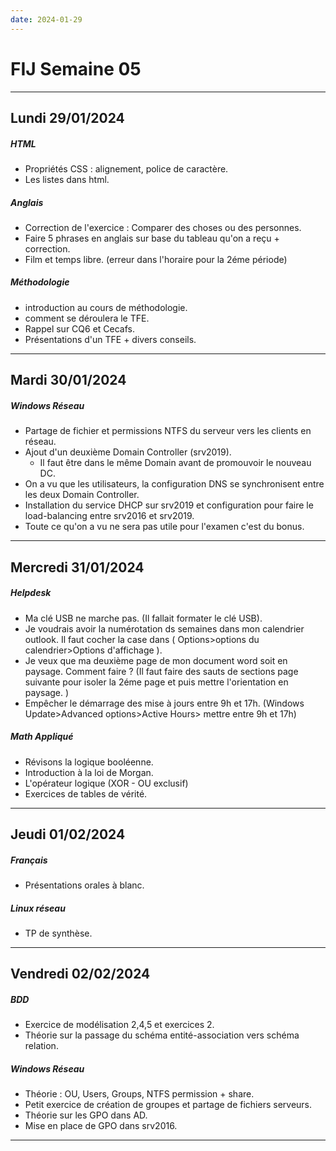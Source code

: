 ```yaml
---
date: 2024-01-29
---
```

# FIJ Semaine 05
---
## Lundi 29/01/2024
##### HTML
- Propriétés CSS : alignement, police de caractère.
- Les listes dans html.
##### Anglais
- Correction de l'exercice : Comparer des choses ou des personnes.
- Faire 5 phrases en anglais sur base du tableau qu'on a reçu + correction.
- Film et temps libre. (erreur dans l'horaire pour la 2éme période)
##### Méthodologie
- introduction au cours de méthodologie.
- comment se déroulera le TFE.
- Rappel sur CQ6 et Cecafs.
- Présentations d'un TFE + divers conseils.
---
## Mardi 30/01/2024
##### Windows Réseau
- Partage de fichier et permissions NTFS du serveur vers les clients en réseau.
- Ajout d'un deuxième Domain Controller (srv2019).
	- Il faut être dans le même Domain avant de promouvoir le nouveau DC.
- On a vu que les utilisateurs, la configuration DNS se synchronisent entre les deux Domain Controller.
- Installation du service DHCP sur srv2019 et configuration pour faire le load-balancing entre srv2016 et srv2019.
- Toute ce qu'on a vu ne sera pas utile pour l'examen c'est du bonus.

---
## Mercredi 31/01/2024
##### Helpdesk
- Ma clé USB ne marche pas. (Il fallait formater le clé USB).
- Je voudrais avoir la numérotation ds semaines dans mon calendrier outlook. Il faut cocher la case dans ( Options>options du calendrier>Options  d'affichage ).
- Je veux que ma deuxième page de mon document word soit en paysage. Comment faire ? (Il faut faire des sauts de sections page suivante pour isoler la 2éme page et puis mettre l'orientation en paysage. )
- Empêcher le démarrage des mise à jours entre 9h et 17h. (Windows Update>Advanced options>Active Hours> mettre entre 9h et 17h)
##### Math Appliqué
- Révisons la logique booléenne.  
- Introduction à la loi de Morgan.
- L'opérateur logique (XOR - OU exclusif)
- Exercices de tables de vérité. 
---
## Jeudi 01/02/2024
##### Français 
- Présentations orales à blanc.
##### Linux réseau
- TP de synthèse. 
---
## Vendredi 02/02/2024
##### BDD
- Exercice de modélisation 2,4,5 et exercices 2.
- Théorie sur la passage du schéma entité-association vers schéma relation.
##### Windows Réseau
- Théorie : OU, Users, Groups, NTFS permission + share.
- Petit exercice de création de groupes et partage de fichiers serveurs.
- Théorie sur les GPO dans AD.
- Mise en place de GPO dans srv2016.

---
